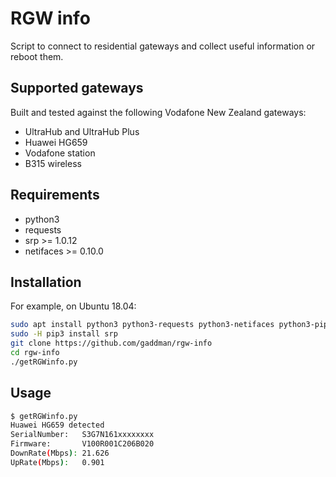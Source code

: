 # RGW info
Script to connect to residential gateways and collect useful information or reboot them.

## Supported gateways
Built and tested against the following Vodafone New Zealand gateways:
- UltraHub and UltraHub Plus
- Huawei HG659
- Vodafone station
- B315 wireless

## Requirements
- python3
- requests
- srp >= 1.0.12
- netifaces >= 0.10.0

## Installation
For example, on Ubuntu 18.04:
```bash
sudo apt install python3 python3-requests python3-netifaces python3-pip
sudo -H pip3 install srp
git clone https://github.com/gaddman/rgw-info
cd rgw-info
./getRGWinfo.py
```

## Usage
```bash
$ getRGWinfo.py
Huawei HG659 detected
SerialNumber:   S3G7N161xxxxxxxx
Firmware:       V100R001C206B020
DownRate(Mbps): 21.626
UpRate(Mbps):   0.901
```

